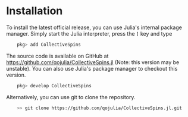 # Installation

To install the latest official release, you can use Julia's internal package manager. Simply start the Julia interpreter, press the `]` key and type

```julia
	pkg> add CollectiveSpins
```

The source code is available on GitHub at https://github.com/qojulia/CollectiveSpins.jl (Note: this version may be unstable). You can also use Julia's package manager to checkout this version.

```julia
	pkg> develop CollectiveSpins
```

Alternatively, you can use git to clone the repository.

```bash
	>> git clone https://github.com/qojulia/CollectiveSpins.jl.git
```
